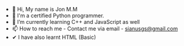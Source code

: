 - 👋 Hi, My name is Jon M.M
- 👀 I'm a certified Python programmer.
- 🌱 I’m currently learning C++ and JavaScript as well
- 📫 How to reach me - Contact me via email - sianusgs@gmail.com
- ✔  I have also learnt HTML (Basic)

